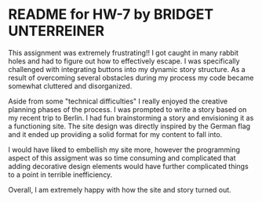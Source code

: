 # README for HW-7 by BRIDGET UNTERREINER

This assignment was extremely frustrating!! I got caught in many rabbit holes and had to figure out how to effectively escape. I was specifically challenged with integrating buttons into my dynamic story structure. As a result of overcoming several obstacles during my process my code became somewhat cluttered and disorganized. 

Aside from some "technical difficulties" I really enjoyed the creative planning phases of the process. I was prompted to write a story based on my recent trip to Berlin. I had fun brainstorming a story and envisioning it as a functioning site. The site design was directly inspired by the German flag and it ended up providing a solid format for my content to fall into. 

I would have liked to embellish my site more, however the programming aspect of this assigment was so time consuming and complicated that adding decorative design elements would have further complicated things to a point in terrible inefficiency. 

Overall, I am extremely happy with how the site and story turned out.
